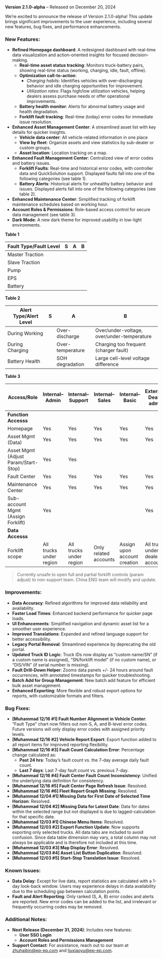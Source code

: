 <!DOCTYPE html>
<html>

<head>
  <meta charset="utf-8">
  <meta name="viewport" content="width=device-width, initial-scale=1.0">
  <title>Telematics 1220</title>
  <link rel="stylesheet" href="https://stackedit.io/style.css" />
</head>

<body class="stackedit">
  <div class="stackedit__html"><p><strong>Version 2.1.0-alpha</strong> – Released on December 20, 2024</p>
<p>We’re excited to announce the release of Version 2.1.0-alpha! This update brings significant improvements to the user experience, including several new features, bug fixes, and performance enhancements.</p>
<h3 id="new-features">New Features:</h3>
<ul>
<li><strong>Refined Homepage dashboard</strong>: A redesigned dashboard with real-time data visualization and action-oriented insights for focused decision-making.
<ul>
<li><strong>Real-time asset status tracking</strong>: Monitors truck-battery pairs, showing real-time status (working, charging, idle, fault, offline).</li>
<li><strong>Optimization call-to-action</strong>:
<ul>
<li><em>Charging habits</em>: Identifies vehicles with over-discharging behavior and idle charging opportunities for improvement.</li>
<li><em>Utilization rates</em>: Flags high/low utilization vehicles, helping dealers assess purchase needs or offer operational improvements.</li>
</ul>
</li>
<li><strong>Battery health monitor</strong>: Alerts for abnormal battery usage and health degradation.</li>
<li><strong>Forklift fault tracking</strong>: Real-time (today) error codes for immediate issue resolution.</li>
</ul>
</li>
<li><strong>Enhanced Asset Management Center</strong>: A streamlined asset list with key details for quicker insights.
<ul>
<li><strong>Vehicle data center</strong>: All vehicle-related information in one place</li>
<li><strong>View by fleet</strong>: Organize assets and view statistics by sub-dealer or custom groups.</li>
<li><strong>Asset location</strong>: Location tracking on a map.</li>
</ul>
</li>
<li><strong>Enhanced Fault Management Center</strong>: Centralized view of error codes and battery issues.
<ul>
<li><strong>Forklift Faults</strong>: Real-time and historical error codes, with controller data and QuickSolution support. Displayed faults fall into one of the following categories (see table 1).</li>
<li><strong>Battery Alerts</strong>: Historical alerts for unhealthy battery behavior and issues. Displayed alerts fall into one of the following categories (see table 2).</li>
</ul>
</li>
<li><strong>Enhanced Maintenance Center</strong>: Simplified tracking of forklift maintenance schedules based on working hour.</li>
<li><strong>Account Roles &amp; Permissions</strong>: Role-based access control for secure data management (see table 3).</li>
<li><strong>Dark Mode</strong>: A new dark theme for improved usability in low-light environments.</li>
</ul>
<p><strong>Table 1</strong></p>

<table>
<thead>
<tr>
<th>Fault Type/Fault Level</th>
<th>S</th>
<th>A</th>
<th>B</th>
</tr>
</thead>
<tbody>
<tr>
<td>Master Traction</td>
<td></td>
<td></td>
<td></td>
</tr>
<tr>
<td>Slave Traction</td>
<td></td>
<td></td>
<td></td>
</tr>
<tr>
<td>Pump</td>
<td></td>
<td></td>
<td></td>
</tr>
<tr>
<td>EPS</td>
<td></td>
<td></td>
<td></td>
</tr>
<tr>
<td>Battery</td>
<td></td>
<td></td>
<td></td>
</tr>
</tbody>
</table><p><strong>Table 2</strong></p>

<table>
<thead>
<tr>
<th>Alert Type/Alert Level</th>
<th>S</th>
<th>A</th>
<th>B</th>
</tr>
</thead>
<tbody>
<tr>
<td>During Working</td>
<td></td>
<td>Over-discharge</td>
<td>Over/under-voltage, over/under-temperature</td>
</tr>
<tr>
<td>During Charging</td>
<td></td>
<td>Over-temperature</td>
<td>Charging too frequent (charger fault)</td>
</tr>
<tr>
<td>Battery Health</td>
<td></td>
<td>SOH degradation</td>
<td>Large cell-level voltage difference</td>
</tr>
</tbody>
</table><p><strong>Table 3</strong></p>

<table>
<thead>
<tr>
<th>Access/Role</th>
<th>Internal–Admin</th>
<th>Internal–Support</th>
<th>Internal–Sales</th>
<th>Internal–Basic</th>
<th>External–Dealer admin</th>
<th>External–End-user admin</th>
</tr>
</thead>
<tbody>
<tr>
<td><strong>Function Accesss</strong></td>
<td></td>
<td></td>
<td></td>
<td></td>
<td></td>
<td></td>
</tr>
<tr>
<td>Homepage</td>
<td>Yes</td>
<td>Yes</td>
<td>Yes</td>
<td>Yes</td>
<td>Yes</td>
<td>Yes</td>
</tr>
<tr>
<td>Asset Mgmt (Data)</td>
<td>Yes</td>
<td>Yes</td>
<td>Yes</td>
<td>Yes</td>
<td>Yes</td>
<td>Yes</td>
</tr>
<tr>
<td>Asset Mgmt (Adjust Param/Start-Stop)</td>
<td>Yes</td>
<td>Yes</td>
<td></td>
<td></td>
<td></td>
<td></td>
</tr>
<tr>
<td>Fault Center</td>
<td>Yes</td>
<td>Yes</td>
<td>Yes</td>
<td>Yes</td>
<td>Yes</td>
<td>Yes</td>
</tr>
<tr>
<td>Maintenance Center</td>
<td>Yes</td>
<td>Yes</td>
<td>Yes</td>
<td>Yes</td>
<td>Yes</td>
<td></td>
</tr>
<tr>
<td>Sub-account Mgmt (Assign Forklift)</td>
<td>Yes</td>
<td></td>
<td></td>
<td></td>
<td>Yes</td>
<td></td>
</tr>
<tr>
<td><strong>Data Accesss</strong></td>
<td></td>
<td></td>
<td></td>
<td></td>
<td></td>
<td></td>
</tr>
<tr>
<td>Forklift scope</td>
<td>All trucks under region</td>
<td>All trucks under region</td>
<td>Only related accounts</td>
<td>Assign upon account creation</td>
<td>All trucks under dealer account</td>
<td>All trucks under user account</td>
</tr>
</tbody>
</table><blockquote>
<p>Currently unsafe to open full and partial forklift controls (param adjust) to non-support team. China ENG team will modify and update.</p>
</blockquote>
<h3 id="improvements">Improvements:</h3>
<ul>
<li><strong>Data Accuracy</strong>: Refined algorithms for improved data reliability and availability.</li>
<li><strong>Faster Load Times</strong>: Enhanced backend performance for quicker page loads.</li>
<li><strong>UI Enhancements</strong>: Simplified navigation and dynamic asset list for a smoother user experience.</li>
<li><strong>Improved Translations</strong>: Expanded and refined language support for better accessibility.</li>
<li><strong>Legacy Portal Removal</strong>: Streamlined experience by deprecating the old portal.</li>
<li><strong>Updated Truck ID Logic</strong>: Truck IDs now display as “custom name/SN” (if a custom name is assigned), “SN/forklift model” (if no custom name), or “DIS/VIN” (if serial number is missing).</li>
<li><strong>Fault Drill-Down Helper</strong>: Zooms data panels +/- 24 hours around fault occurrences, with annotated timestamps for quicker troubleshooting.</li>
<li><strong>Batch Add for Group Management</strong>: New batch add feature for efficient bulk asset management.</li>
<li><strong>Enhanced Exporting</strong>: More flexible and robust export options for reports, with customizable formats and filters.</li>
</ul>
<h3 id="bug-fixes"><strong>Bug Fixes:</strong></h3>
<ul>
<li><strong>[Muhammad 12/16 #1] Fault Number Alignment in Vehicle Center</strong>: “Fault Type” chart now filters out non-S, A, and B-level error codes. Future versions will only display error codes with assigned priority levels.</li>
<li><strong>[Muhammad 12/16 #2] Vehicle Report Export</strong>: Export function added to all report items for improved reporting flexibility.</li>
<li><strong>[Muhammad 12/16 #3] Fault Count Calculation Error</strong>: Percentage change calculated as:
<ul>
<li><strong>Past 24 hrs</strong>: Today’s fault count vs. the 7-day average daily fault count.</li>
<li><strong>Last 7 days</strong>: Last 7-day fault count vs. previous 7-day.</li>
</ul>
</li>
<li><strong>[Muhammad 12/16 #4] Fault Center Fault Count Inconsistency</strong>: Unified the underlying data definition for consistency.</li>
<li><strong>[Muhammad 12/16 #5] Fault Center Page Refresh Issue</strong>: Resolved.</li>
<li><strong>[Muhammad 12/16 #6] Fleet Report Graph Missing</strong>: Resolved.</li>
<li><strong>[Muhammad 12/04 #1] Missing Data for First Date of Selected Time Horizon</strong>: Resolved.</li>
<li><strong>[Muhammad 12/04 #2] Missing Data for Latest Date</strong>: Data for dates within the selected range but not displayed is due to lagged-calculation for that specific date.</li>
<li><strong>[Muhammad 12/03 #1] Chinese Menu Items</strong>: Resolved.</li>
<li><strong>[Muhammad 12/03 #2] Export Function Update</strong>: Now supports exporting only selected trucks. All data tabs are included to avoid confusion. Since data table dimension may vary, a total column may not always be applicable and is therefore not included at this time.</li>
<li><strong>[Muhammad 12/03 #3] Map Display Error</strong>: Resolved.</li>
<li><strong>[Muhammad 12/03 #4] Asset List Button Duplication</strong>: Resolved.</li>
<li><strong>[Muhammad 12/03 #5] Start-Stop Translation Issue</strong>: Resolved.</li>
</ul>
<h3 id="known-issues">Known Issues:</h3>
<ul>
<li><strong>Data Delay</strong>: Except for live data, report statistics are calculated with a 1-day look-back window. Users may experience delays in data availability due to the scheduling gap between calculation points.</li>
<li><strong>Fault and Alert Reporting</strong>: Only ranked (S, A, B) error codes and alerts are reported. New error codes can be added to the list, and irrelevant or frequently occurring codes may be removed.</li>
</ul>
<h3 id="additional-notes"><strong>Additional Notes:</strong></h3>
<ul>
<li><strong>Next Release (December 31, 2024)</strong>: Includes new features:
<ul>
<li><strong>User SSO Login</strong></li>
<li><strong>Account Roles and Permissions Management</strong></li>
</ul>
</li>
<li><strong>Support Contact</strong>: For assistance, reach out to our team at <a href="mailto:zhuhaibin@ep-ep.com">zhuhaibin@ep-ep.com</a> and <a href="mailto:zhuhaibin@ep-ep.com">liuxiaoyu@ep-ep.com</a>.</li>
</ul>
</div>
</body>

</html>

